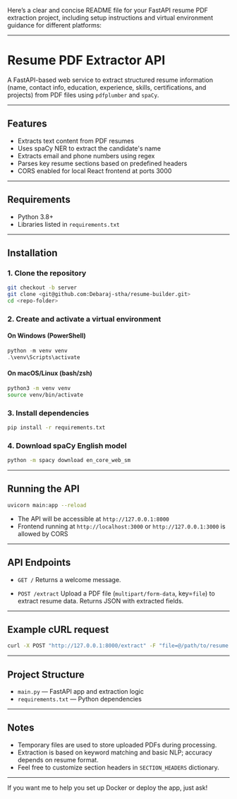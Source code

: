 Here’s a clear and concise README file for your FastAPI resume PDF extraction project, including setup instructions and virtual environment guidance for different platforms:

---

# Resume PDF Extractor API

A FastAPI-based web service to extract structured resume information (name, contact info, education, experience, skills, certifications, and projects) from PDF files using `pdfplumber` and `spaCy`.

---

## Features

* Extracts text content from PDF resumes
* Uses spaCy NER to extract the candidate's name
* Extracts email and phone numbers using regex
* Parses key resume sections based on predefined headers
* CORS enabled for local React frontend at ports 3000

---

## Requirements

* Python 3.8+
* Libraries listed in `requirements.txt`

---

## Installation

### 1. Clone the repository

```bash
git checkout -b server
git clone <git@github.com:Debaraj-stha/resume-builder.git>
cd <repo-folder>
```

### 2. Create and activate a virtual environment

#### On Windows (PowerShell)

```powershell
python -m venv venv
.\venv\Scripts\activate
```

#### On macOS/Linux (bash/zsh)

```bash
python3 -m venv venv
source venv/bin/activate
```

### 3. Install dependencies

```bash
pip install -r requirements.txt
```

### 4. Download spaCy English model

```bash
python -m spacy download en_core_web_sm
```

---

## Running the API

```bash
uvicorn main:app --reload
```

* The API will be accessible at `http://127.0.0.1:8000`
* Frontend running at `http://localhost:3000` or `http://127.0.0.1:3000` is allowed by CORS

---

## API Endpoints

* `GET /`
  Returns a welcome message.

* `POST /extract`
  Upload a PDF file (`multipart/form-data`, key=`file`) to extract resume data.
  Returns JSON with extracted fields.

---

## Example cURL request

```bash
curl -X POST "http://127.0.0.1:8000/extract" -F "file=@/path/to/resume.pdf"
```

---

## Project Structure

* `main.py` — FastAPI app and extraction logic
* `requirements.txt` — Python dependencies

---

## Notes

* Temporary files are used to store uploaded PDFs during processing.
* Extraction is based on keyword matching and basic NLP; accuracy depends on resume format.
* Feel free to customize section headers in `SECTION_HEADERS` dictionary.

---

If you want me to help you set up Docker or deploy the app, just ask!

